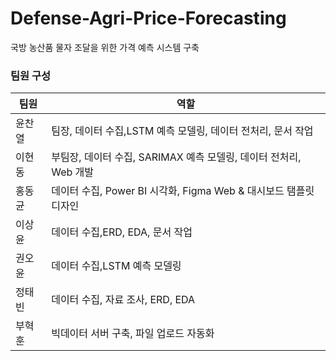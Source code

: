# Defense-Agri-Price-Forecasting
국방 농산품 물자 조달을 위한 가격 예측 시스템 구축

<H3> 팀원 구성 </H3>

| 팀원   | 역할                                      |
| ------ | ----------------------------------------- |
| 윤찬열 | 팀장, 데이터 수집,LSTM 예측 모델링, 데이터 전처리, 문서 작업      |
| 이현동 | 부팀장, 데이터 수집, SARIMAX 예측 모델링, 데이터 전처리, Web 개발 |
| 홍동균 | 데이터 수집, Power BI 시각화, Figma Web & 대시보드 탬플릿 디자인  |
| 이상윤 | 데이터 수집,ERD, EDA, 문서 작업                                  |
| 권오윤 | 데이터 수집,LSTM 예측 모델링                                     |
| 정태빈 | 데이터 수집, 자료 조사, ERD, EDA                                 |
| 부혁훈 | 빅데이터 서버 구축, 파일 업로드 자동화                           |
 
